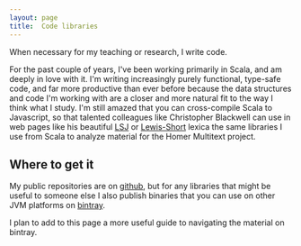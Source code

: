 ```yaml
---
layout: page
title:  Code libraries
---
```


When necessary for my teaching or research, I write code.

For the past couple of years, I've been working primarily in Scala, and am deeply in love with it.  I'm writing increasingly purely functional, type-safe code, and far more productive than ever before because the data structures and code I'm working with are a closer and more natural fit to the way I think what I study.  I'm still amazed that you can cross-compile Scala to Javascript, so that talented colleagues like Christopher Blackwell can use in web pages like his beautiful [LSJ](http://folio2.furman.edu/lsj/) or [Lewis-Short](http://folio2.furman.edu/lewis-short/index.html) lexica the same libraries I use from Scala to analyze material for the Homer Multitext project.

## Where to get it

My public repositories are on [github](https://github.com/neelsmith), but for any libraries that might be useful to someone else I also publish binaries that you can use on other JVM platforms on [bintray](https://bintray.com/neelsmith/maven).

I plan to add to this page a more useful guide to navigating the material on bintray.
